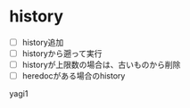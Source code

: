 # history

- [ ] history追加
- [ ] historyから遡って実行
- [ ] historyが上限数の場合は、古いものから削除
- [ ] heredocがある場合のhistory

yagi1
